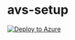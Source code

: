 # avs-setup

[![Deploy to Azure](https://aka.ms/deploytoazurebutton)](https://portal.azure.com/#create/Microsoft.Template/uri/https://github.com/recklessop/avs-setup/blob/main/azuredeploy.json)
